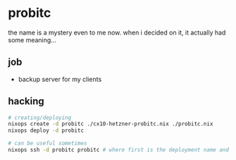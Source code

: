 # probitc

the name is a mystery even to me now. when i decided on it, it actually had some meaning...

## job

- backup server for my clients

## hacking

```bash
# creating/deploying
nixops create -d probitc ./cx10-hetzner-probitc.nix ./probitc.nix
nixops deploy -d probitc

# can be useful sometimes
nixops ssh -d probitc probitc # where first is the deployment name and second the machine name defined in *.nix file
```
